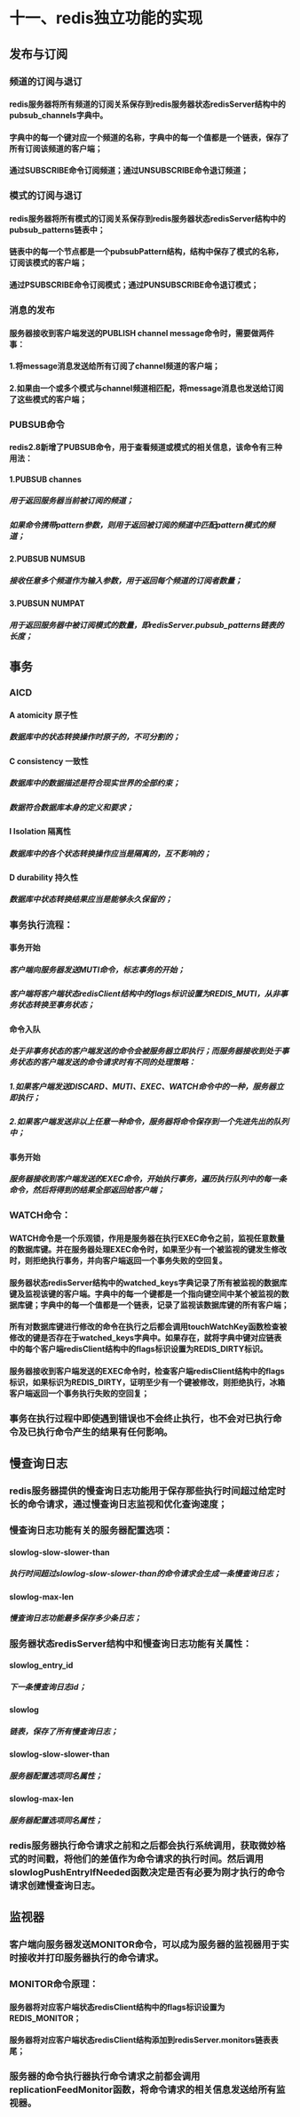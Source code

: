 # 十一、redis独立功能的实现


## 发布与订阅


### 频道的订阅与退订


#### redis服务器将所有频道的订阅关系保存到redis服务器状态redisServer结构中的pubsub_channels字典中。


#### 字典中的每一个键对应一个频道的名称，字典中的每一个值都是一个链表，保存了所有订阅该频道的客户端；


#### 通过SUBSCRIBE命令订阅频道；通过UNSUBSCRIBE命令退订频道；


### 模式的订阅与退订


#### redis服务器将所有模式的订阅关系保存到redis服务器状态redisServer结构中的pubsub_patterns链表中；


#### 链表中的每一个节点都是一个pubsubPattern结构，结构中保存了模式的名称，订阅该模式的客户端；


#### 通过PSUBSCRIBE命令订阅模式；通过PUNSUBSCRIBE命令退订模式；


### 消息的发布


#### 服务器接收到客户端发送的PUBLISH channel message命令时，需要做两件事：


#### 1.将message消息发送给所有订阅了channel频道的客户端；


#### 2.如果由一个或多个模式与channel频道相匹配，将message消息也发送给订阅了这些模式的客户端；


### PUBSUB命令


#### redis2.8新增了PUBSUB命令，用于查看频道或模式的相关信息，该命令有三种用法：


#### 1.PUBSUB channes


##### 用于返回服务器当前被订阅的频道；


##### 如果命令携带pattern参数，则用于返回被订阅的频道中匹配pattern模式的频道；


#### 2.PUBSUB NUMSUB


##### 接收任意多个频道作为输入参数，用于返回每个频道的订阅者数量；


#### 3.PUBSUN NUMPAT


##### 用于返回服务器中被订阅模式的数量，即redisServer.pubsub_patterns链表的长度；


## 事务


### AICD


#### A atomicity 原子性


##### 数据库中的状态转换操作时原子的，不可分割的；


#### C consistency 一致性


##### 数据库中的数据描述是符合现实世界的全部约束；


##### 数据符合数据库本身的定义和要求；


#### I Isolation 隔离性


##### 数据库中的各个状态转换操作应当是隔离的，互不影响的；


#### D durability 持久性


##### 数据库中状态转换结果应当是能够永久保留的；


### 事务执行流程：


#### 事务开始


##### 客户端向服务器发送MUTI命令，标志事务的开始；


##### 客户端将客户端状态redisClient结构中的flags标识设置为REDIS_MUTI，从非事务状态转换至事务状态；


#### 命令入队


##### 处于非事务状态的客户端发送的命令会被服务器立即执行；而服务器接收到处于事务状态的客户端发送的命令请求时有不同的处理策略：


##### 1.如果客户端发送DISCARD、MUTI、EXEC、WATCH命令中的一种，服务器立即执行；


##### 2.如果客户端发送非以上任意一种命令，服务器将命令保存到一个先进先出的队列中；


#### 事务开始


##### 服务器接收到客户端发送的EXEC命令，开始执行事务，遍历执行队列中的每一条命令，然后将得到的结果全部返回给客户端；


### WATCH命令：


#### WATCH命令是一个乐观锁，作用是服务器在执行EXEC命令之前，监视任意数量的数据库键。并在服务器处理EXEC命令时，如果至少有一个被监视的键发生修改时，则拒绝执行事务，并向客户端返回一个事务失败的空回复。


#### 服务器状态redisServer结构中的watched_keys字典记录了所有被监视的数据库键及监视该键的客户端。字典中的每一个键都是一个指向键空间中某个被监视的数据库键；字典中的每一个值都是一个链表，记录了监视该数据库键的所有客户端；


#### 所有对数据库键进行修改的命令在执行之后都会调用touchWatchKey函数检查被修改的键是否存在于watched_keys字典中。如果存在，就将字典中键对应链表中的每个客户端redisClient结构中的flags标识设置为REDIS_DIRTY标识。


#### 服务器接收到客户端发送的EXEC命令时，检查客户端redisClient结构中的flags标识，如果标识为REDIS_DIRTY，证明至少有一个键被修改，则拒绝执行，冰箱客户端返回一个事务执行失败的空回复；


### 事务在执行过程中即使遇到错误也不会终止执行，也不会对已执行命令及已执行命令产生的结果有任何影响。


## 慢查询日志


### redis服务器提供的慢查询日志功能用于保存那些执行时间超过给定时长的命令请求，通过慢查询日志监视和优化查询速度；


### 慢查询日志功能有关的服务器配置选项：


#### slowlog-slow-slower-than


##### 执行时间超过slowlog-slow-slower-than的命令请求会生成一条慢查询日志；


#### slowlog-max-len


##### 慢查询日志功能最多保存多少条日志；


### 服务器状态redisServer结构中和慢查询日志功能有关属性：


#### slowlog_entry_id


##### 下一条慢查询日志id；


#### slowlog


##### 链表，保存了所有慢查询日志；


#### slowlog-slow-slower-than


##### 服务器配置选项同名属性；


#### slowlog-max-len


##### 服务器配置选项同名属性；


### redis服务器执行命令请求之前和之后都会执行系统调用，获取微妙格式的时间戳，将他们的差值作为命令请求的执行时间。然后调用slowlogPushEntryIfNeeded函数决定是否有必要为刚才执行的命令请求创建慢查询日志。


## 监视器


### 客户端向服务器发送MONITOR命令，可以成为服务器的监视器用于实时接收并打印服务器执行的命令请求。


### MONITOR命令原理：


#### 服务器将对应客户端状态redisClient结构中的flags标识设置为REDIS_MONITOR；


#### 服务器将对应客户端状态redisClient结构添加到redisServer.monitors链表表尾；


### 服务器的命令执行器执行命令请求之前都会调用replicationFeedMonitor函数，将命令请求的相关信息发送给所有监视器。

